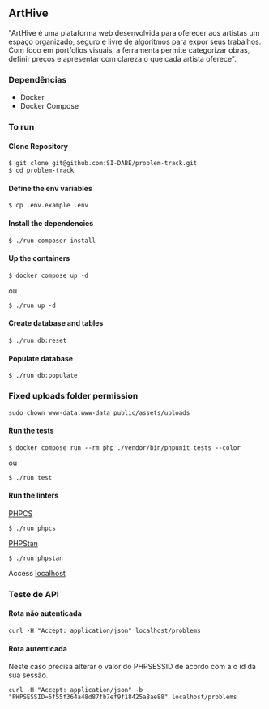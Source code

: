 ## ArtHive

"ArtHive é uma plataforma web desenvolvida para oferecer aos artistas um espaço organizado, seguro e livre de algoritmos para expor seus trabalhos. Com foco em portfolios visuais, a ferramenta permite categorizar obras, definir preços e apresentar com clareza o que cada artista oferece".

### Dependências

- Docker
- Docker Compose

### To run

#### Clone Repository

```
$ git clone git@github.com:SI-DABE/problem-track.git
$ cd problem-track
```

#### Define the env variables

```
$ cp .env.example .env
```

#### Install the dependencies

```
$ ./run composer install
```

#### Up the containers

```
$ docker compose up -d
```

ou

```
$ ./run up -d
```

#### Create database and tables

```
$ ./run db:reset
```

#### Populate database

```
$ ./run db:populate
```

### Fixed uploads folder permission

```
sudo chown www-data:www-data public/assets/uploads
```

#### Run the tests

```
$ docker compose run --rm php ./vendor/bin/phpunit tests --color
```

ou

```
$ ./run test
```

#### Run the linters

[PHPCS](https://github.com/PHPCSStandards/PHP_CodeSniffer/)

```
$ ./run phpcs
```

[PHPStan](https://phpstan.org/)

```
$ ./run phpstan
```

Access [localhost](http://localhost)

### Teste de API

#### Rota não autenticada

```shell
curl -H "Accept: application/json" localhost/problems
```

#### Rota autenticada

Neste caso precisa alterar o valor do PHPSESSID de acordo com a o id da sua sessão.

```shell
curl -H "Accept: application/json" -b "PHPSESSID=5f55f364a48d87fb7ef9f18425a8ae88" localhost/problems
```
